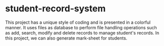 # student-record-system
This project has a unique style of coding and is presented in a colorful manner.
It uses files as database to perform file handling operations such as add, 
search, modify and delete records to manage student's records. 
In this project, we can also generate mark-sheet for students.
